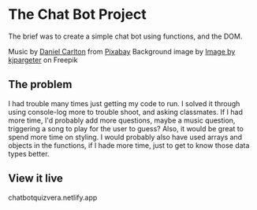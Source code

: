 # The Chat Bot Project

The brief was to create a simple chat bot using functions, and the DOM. 

Music by <a href="https://pixabay.com/users/astrofreq-19902647/?utm_source=link-attribution&utm_medium=referral&utm_campaign=music&utm_content=2920">Daniel Carlton</a> from <a href="https://pixabay.com//?utm_source=link-attribution&utm_medium=referral&utm_campaign=music&utm_content=2920">Pixabay</a>
Background image by <a href="https://www.freepik.com/free-photo/3d-wooden-table-looking-out-smoky-room_9080282.htm#query=pub%20background&position=12&from_view=search&track=ais">Image by kjpargeter</a> on Freepik

## The problem

I had trouble many times just getting my code to run. I solved it through using console-log more to trouble shoot, and asking classmates. 
If I had more time, I'd probably add more questions, maybe a music question, triggering a song to play for the user to guess? Also, it would be great to spend more time on styling. I would probably also have used arrays and objects in the functions, if I hade more time, just to get to know those data types better. 

## View it live

chatbotquizvera.netlify.app

